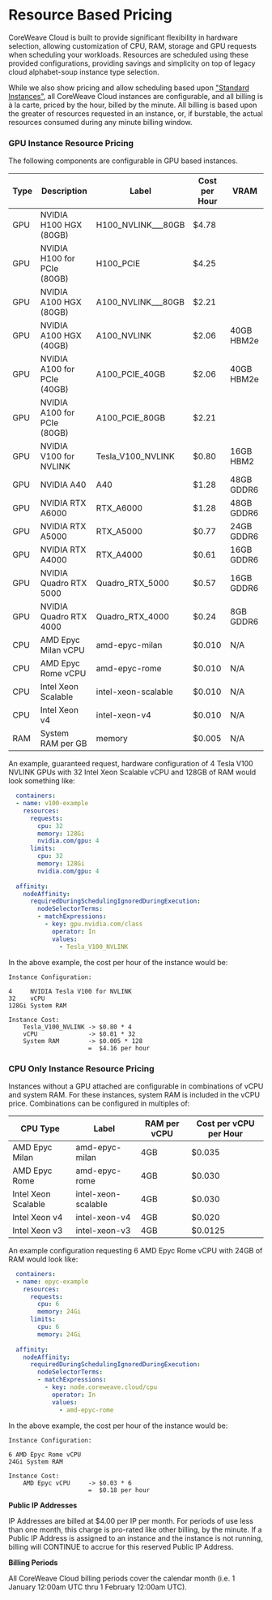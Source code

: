 # Resource Based Pricing

CoreWeave Cloud is built to provide significant flexibility in hardware selection, allowing customization of CPU, RAM, storage and GPU requests when scheduling your workloads. Resources are scheduled using these provided configurations, providing savings and simplicity on top of legacy cloud alphabet-soup instance type selection.

While we also show pricing and allow scheduling based upon ["Standard Instances"](https://www.coreweave.com/pricing), all CoreWeave Cloud instances are configurable, and all billing is à la carte, priced by the hour, billed by the minute. All billing is based upon the greater of resources requested in an instance, or, if burstable, the actual resources consumed during any minute billing window.

### GPU Instance Resource Pricing

The following components are configurable in GPU based instances.

| Type | Description                 | Label                | Cost per Hour | VRAM       |
| ---- | --------------------------- | -------------------- | ------------- | ---------- |
| GPU  | NVIDIA H100 HGX (80GB)      | H100\_NVLINK_\__80GB | $4.78         |            |
| GPU  | NVIDIA H100 for PCIe (80GB) | H100\_PCIE           | $4.25         |            |
| GPU  | NVIDIA A100 HGX (80GB)      | A100\_NVLINK_\__80GB | $2.21         |            |
| GPU  | NVIDIA A100 HGX (40GB)      | A100\_NVLINK         | $2.06         | 40GB HBM2e |
| GPU  | NVIDIA A100 for PCIe (40GB) | A100\_PCIE\_40GB     | $2.06         | 40GB HBM2e |
| GPU  | NVIDIA A100 for PCIe (80GB) | A100\_PCIE\_80GB     | $2.21         |            |
| GPU  | NVIDIA V100 for NVLINK      | Tesla\_V100\_NVLINK  | $0.80         | 16GB HBM2  |
| GPU  | NVIDIA A40                  | A40                  | $1.28         | 48GB GDDR6 |
| GPU  | NVIDIA RTX A6000            | RTX\_A6000           | $1.28         | 48GB GDDR6 |
| GPU  | NVIDIA RTX A5000            | RTX\_A5000           | $0.77         | 24GB GDDR6 |
| GPU  | NVIDIA RTX A4000            | RTX\_A4000           | $0.61         | 16GB GDDR6 |
| GPU  | NVIDIA Quadro RTX 5000      | Quadro\_RTX\_5000    | $0.57         | 16GB GDDR6 |
| GPU  | NVIDIA Quadro RTX 4000      | Quadro\_RTX\_4000    | $0.24         | 8GB GDDR6  |
| CPU  | AMD Epyc Milan vCPU         | amd-epyc-milan       | $0.010        | N/A        |
| CPU  | AMD Epyc Rome vCPU          | amd-epyc-rome        | $0.010        | N/A        |
| CPU  | Intel Xeon Scalable         | intel-xeon-scalable  | $0.010        | N/A        |
| CPU  | Intel Xeon v4               | intel-xeon-v4        | $0.010        | N/A        |
| RAM  | System RAM per GB           | memory               | $0.005        | N/A        |

An example, guaranteed request, hardware configuration of 4 Tesla V100 NVLINK GPUs with 32 Intel Xeon Scalable vCPU and 128GB of RAM would look something like:

```yaml
  containers:
  - name: v100-example
    resources:
      requests:
        cpu: 32
        memory: 128Gi
        nvidia.com/gpu: 4
      limits:
        cpu: 32
        memory: 128Gi
        nvidia.com/gpu: 4        
        
  affinity:
    nodeAffinity:
      requiredDuringSchedulingIgnoredDuringExecution:
        nodeSelectorTerms:
        - matchExpressions:
          - key: gpu.nvidia.com/class
            operator: In
            values:
              - Tesla_V100_NVLINK
```

In the above example, the cost per hour of the instance would be:

```
Instance Configuration:

4     NVIDIA Tesla V100 for NVLINK
32    vCPU
128Gi System RAM

Instance Cost:
    Tesla_V100_NVLINK -> $0.80 * 4
    vCPU              -> $0.01 * 32
    System RAM        -> $0.005 * 128
                      =  $4.16 per hour
```

### CPU Only Instance Resource Pricing

Instances without a GPU attached are configurable in combinations of vCPU and system RAM. For these instances, system RAM is included in the vCPU price. Combinations can be configured in multiples of:

| CPU Type            | Label               | RAM per vCPU | Cost per vCPU per Hour |
| ------------------- | ------------------- | ------------ | ---------------------- |
| AMD Epyc Milan      | amd-epyc-milan      | 4GB          | $0.035                 |
| AMD Epyc Rome       | amd-epyc-rome       | 4GB          | $0.030                 |
| Intel Xeon Scalable | intel-xeon-scalable | 4GB          | $0.030                 |
| Intel Xeon v4       | intel-xeon-v4       | 4GB          | $0.020                 |
| Intel Xeon v3       | intel-xeon-v3       | 4GB          | $0.0125                |

An example configuration requesting 6 AMD Epyc Rome vCPU with 24GB of RAM would look like:

```yaml
  containers:
  - name: epyc-example
    resources:
      requests:
        cpu: 6
        memory: 24Gi      
      limits:
        cpu: 6
        memory: 24Gi        
        
  affinity:
    nodeAffinity:
      requiredDuringSchedulingIgnoredDuringExecution:
        nodeSelectorTerms:
        - matchExpressions:
          - key: node.coreweave.cloud/cpu
            operator: In
            values:
              - amd-epyc-rome   
```

In the above example, the cost per hour of the instance would be:

```
Instance Configuration:

6 AMD Epyc Rome vCPU
24Gi System RAM

Instance Cost:
    AMD Epyc vCPU     -> $0.03 * 6
                      =  $0.18 per hour
```

**Public IP Addresses**

IP Addresses are billed at $4.00 per IP per month. For periods of use less than one month, this charge is pro-rated like other billing, by the minute. If a Public IP Address is assigned to an instance and the instance is not running, billing will CONTINUE to accrue for this reserved Public IP Address.

**Billing Periods**

All CoreWeave Cloud billing periods cover the calendar month (i.e. 1 January 12:00am UTC thru 1 February 12:00am UTC).
